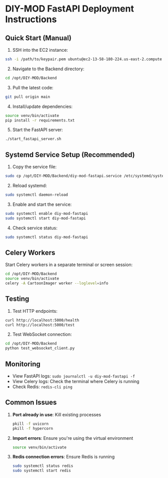 # DIY-MOD FastAPI Deployment Instructions

## Quick Start (Manual)

1. SSH into the EC2 instance:
```bash
ssh -i /path/to/keypair.pem ubuntu@ec2-13-58-180-224.us-east-2.compute.amazonaws.com
```

2. Navigate to the Backend directory:
```bash
cd /opt/DIY-MOD/Backend
```

3. Pull the latest code:
```bash
git pull origin main
```

4. Install/update dependencies:
```bash
source venv/bin/activate
pip install -r requirements.txt
```

5. Start the FastAPI server:
```bash
./start_fastapi_server.sh
```

## Systemd Service Setup (Recommended)

1. Copy the service file:
```bash
sudo cp /opt/DIY-MOD/Backend/diy-mod-fastapi.service /etc/systemd/system/
```

2. Reload systemd:
```bash
sudo systemctl daemon-reload
```

3. Enable and start the service:
```bash
sudo systemctl enable diy-mod-fastapi
sudo systemctl start diy-mod-fastapi
```

4. Check service status:
```bash
sudo systemctl status diy-mod-fastapi
```

## Celery Workers

Start Celery workers in a separate terminal or screen session:
```bash
cd /opt/DIY-MOD/Backend
source venv/bin/activate
celery -A CartoonImager worker --loglevel=info
```

## Testing

1. Test HTTP endpoints:
```bash
curl http://localhost:5000/health
curl http://localhost:5000/test
```

2. Test WebSocket connection:
```bash
cd /opt/DIY-MOD/Backend
python test_websocket_client.py
```

## Monitoring

- View FastAPI logs: `sudo journalctl -u diy-mod-fastapi -f`
- View Celery logs: Check the terminal where Celery is running
- Check Redis: `redis-cli ping`

## Common Issues

1. **Port already in use**: Kill existing processes
   ```bash
   pkill -f uvicorn
   pkill -f hypercorn
   ```

2. **Import errors**: Ensure you're using the virtual environment
   ```bash
   source venv/bin/activate
   ```

3. **Redis connection errors**: Ensure Redis is running
   ```bash
   sudo systemctl status redis
   sudo systemctl start redis
   ``` 